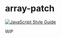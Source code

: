 # array-patch

[![JavaScript Style Guide](https://img.shields.io/badge/code_style-standard-brightgreen.svg)](https://standardjs.com)


WIP
